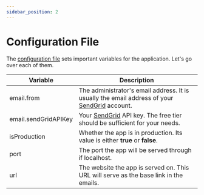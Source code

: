 ```yaml
---
sidebar_position: 2
---
```


# Configuration File

The [configuration file](https://github.com/reaper47/recipya/blob/main/deploy/config.example.json)
sets important variables for the application. Let's go over each of them.

  | **Variable**         | **Description**                                                                                                       |
  |----------------------|-----------------------------------------------------------------------------------------------------------------------|
  | email.from           | The administrator's email address. It is usually the email address of your [SendGrid](https://sendgrid.com/) account. |
  | email.sendGridAPIKey | Your [SendGrid](https://sendgrid.com/) API key. The free tier should be sufficient for your needs.                    |
  | isProduction         | Whether the app is in production. Its value is either **true** or **false**.                                          |
  | port                 | The port the app will be served through if localhost.                                                                 |
  | url                  | The website the app is served on. This URL will serve as the base link in the emails.                                 |
